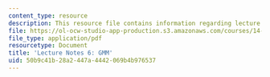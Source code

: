 ```yaml
---
content_type: resource
description: This resource file contains information regarding lecture 6.
file: https://ol-ocw-studio-app-production.s3.amazonaws.com/courses/14-384-time-series-analysis-fall-2013/50b9c41b28a2447a4442069b4b976537_MIT14_384F13_lec6.pdf
file_type: application/pdf
resourcetype: Document
title: 'Lecture Notes 6: GMM'
uid: 50b9c41b-28a2-447a-4442-069b4b976537
---
```


